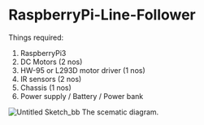 # RaspberryPi-Line-Follower

Things required:

1. RaspberryPi3
2. DC Motors (2 nos)
3. HW-95 or L293D motor driver (1 nos)
4. IR sensors (2 nos)
5. Chassis (1 nos)
6. Power supply / Battery / Power bank

![Untitled Sketch_bb](https://user-images.githubusercontent.com/45635614/130214596-1dcd54f3-641b-4ffa-b7a6-56d699cd764b.png)
The scematic diagram.
